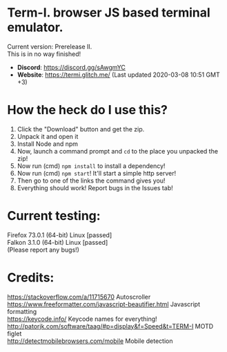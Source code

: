 # Term-I. browser JS based terminal emulator.

Current version: Prerelease II.<br>
This is in no way finished!

- **Discord**: https://discord.gg/sAwgmYC
- **Website**: https://termi.glitch.me/ (Last updated 2020-03-08 10:51 GMT +3)

# How the heck do I use this?
1. Click the "Download" button and get the zip.
2. Unpack it and open it
3. Install Node and npm
4. Now, launch a command prompt and `cd` to the place you unpacked the zip!
5. Now run (cmd) `npm install` to install a dependency!
5. Now run (cmd) `npm start`! It'll start a simple http server!
6. Then go to one of the links the command gives you!
7. Everything should work! Report bugs in the Issues tab!

# Current testing:
Firefox 73.0.1 (64-bit) Linux [passed]<br>
Falkon 3.1.0 (64-bit) Linux [passed]<br>
(Please report any bugs!)
<br>
# Credits:
https://stackoverflow.com/a/11715670 Autoscroller<br>
https://www.freeformatter.com/javascript-beautifier.html Javascript formatting<br>
https://keycode.info/ Keycode names for everything!<br>
http://patorjk.com/software/taag/#p=display&f=Speed&t=TERM-I MOTD figlet<br>
http://detectmobilebrowsers.com/mobile Mobile detection<br>